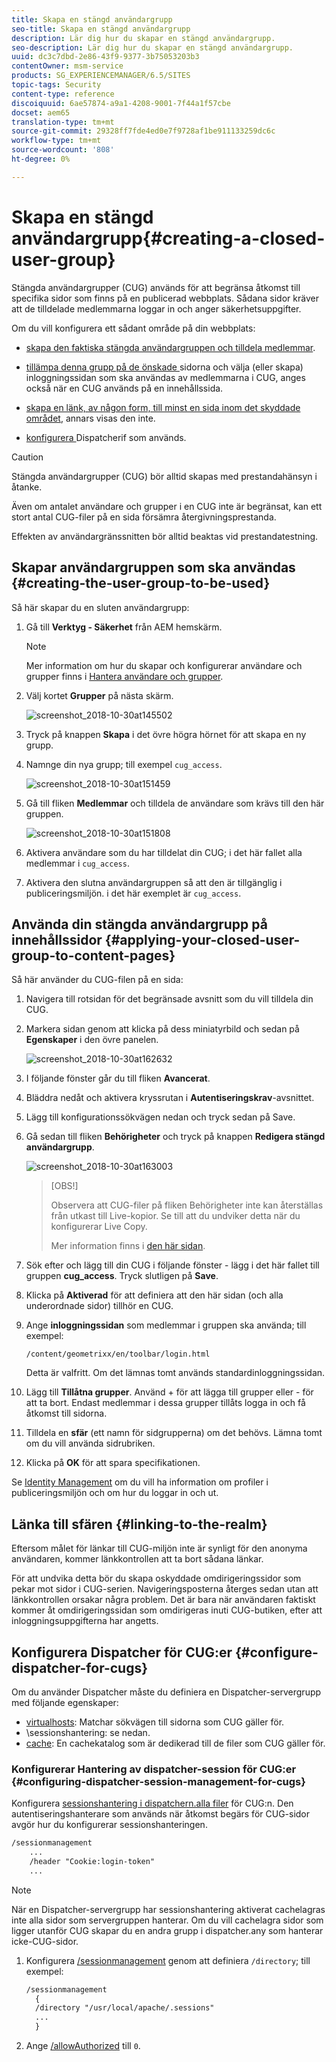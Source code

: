 ```yaml
---
title: Skapa en stängd användargrupp
seo-title: Skapa en stängd användargrupp
description: Lär dig hur du skapar en stängd användargrupp.
seo-description: Lär dig hur du skapar en stängd användargrupp.
uuid: dc3c7dbd-2e86-43f9-9377-3b75053203b3
contentOwner: msm-service
products: SG_EXPERIENCEMANAGER/6.5/SITES
topic-tags: Security
content-type: reference
discoiquuid: 6ae57874-a9a1-4208-9001-7f44a1f57cbe
docset: aem65
translation-type: tm+mt
source-git-commit: 29328ff7fde4ed0e7f9728af1be911133259dc6c
workflow-type: tm+mt
source-wordcount: '808'
ht-degree: 0%

---
```



# Skapa en stängd användargrupp{#creating-a-closed-user-group}

Stängda användargrupper (CUG) används för att begränsa åtkomst till specifika sidor som finns på en publicerad webbplats. Sådana sidor kräver att de tilldelade medlemmarna loggar in och anger säkerhetsuppgifter.

Om du vill konfigurera ett sådant område på din webbplats:

* [skapa den faktiska stängda användargruppen och tilldela medlemmar](#creating-the-user-group-to-be-used).

* [tillämpa denna grupp på de önskade ](#applying-your-closed-user-group-to-content-pages) sidorna och välja (eller skapa) inloggningssidan som ska användas av medlemmarna i CUG, anges också när en CUG används på en innehållssida.

* [skapa en länk, av någon form, till minst en sida inom det skyddade området](#linking-to-the-realm), annars visas den inte.
* [konfigurera ](#configure-dispatcher-for-cugs) Dispatcherif som används.

>[!CAUTION]
>
>Stängda användargrupper (CUG) bör alltid skapas med prestandahänsyn i åtanke.
>
>Även om antalet användare och grupper i en CUG inte är begränsat, kan ett stort antal CUG-filer på en sida försämra återgivningsprestanda.
>
>Effekten av användargränssnitten bör alltid beaktas vid prestandatestning.

## Skapar användargruppen som ska användas {#creating-the-user-group-to-be-used}

Så här skapar du en sluten användargrupp:

1. Gå till **Verktyg - Säkerhet** från AEM hemskärm.

   >[!NOTE]
   >
   >Mer information om hur du skapar och konfigurerar användare och grupper finns i [Hantera användare och grupper](/help/sites-administering/security.md#managing-users-and-groups).

1. Välj kortet **Grupper** på nästa skärm.

   ![screenshot_2018-10-30at145502](assets/screenshot_2018-10-30at145502.png)

1. Tryck på knappen **Skapa** i det övre högra hörnet för att skapa en ny grupp.
1. Namnge din nya grupp; till exempel `cug_access`.

   ![screenshot_2018-10-30at151459](assets/screenshot_2018-10-30at151459.png)

1. Gå till fliken **Medlemmar** och tilldela de användare som krävs till den här gruppen.

   ![screenshot_2018-10-30at151808](assets/screenshot_2018-10-30at151808.png)

1. Aktivera användare som du har tilldelat din CUG; i det här fallet alla medlemmar i `cug_access`.
1. Aktivera den slutna användargruppen så att den är tillgänglig i publiceringsmiljön. i det här exemplet är `cug_access`.

## Använda din stängda användargrupp på innehållssidor {#applying-your-closed-user-group-to-content-pages}

Så här använder du CUG-filen på en sida:

1. Navigera till rotsidan för det begränsade avsnitt som du vill tilldela din CUG.
1. Markera sidan genom att klicka på dess miniatyrbild och sedan på **Egenskaper** i den övre panelen.

   ![screenshot_2018-10-30at162632](assets/screenshot_2018-10-30at162632.png)

1. I följande fönster går du till fliken **Avancerat**.
1. Bläddra nedåt och aktivera kryssrutan i **Autentiseringskrav**-avsnittet.

1. Lägg till konfigurationssökvägen nedan och tryck sedan på Save.
1. Gå sedan till fliken **Behörigheter** och tryck på knappen **Redigera stängd användargrupp**.

   ![screenshot_2018-10-30at163003](assets/screenshot_2018-10-30at163003.png)

   >[OBS!]
   >
   > Observera att CUG-filer på fliken Behörigheter inte kan återställas från utkast till Live-kopior. Se till att du undviker detta när du konfigurerar Live Copy.
   >
   > Mer information finns i [den här sidan](closed-user-groups.md#aem-livecopy).

1. Sök efter och lägg till din CUG i följande fönster - lägg i det här fallet till gruppen **cug_access**. Tryck slutligen på **Save**.
1. Klicka på **Aktiverad** för att definiera att den här sidan (och alla underordnade sidor) tillhör en CUG.
1. Ange **inloggningssidan** som medlemmar i gruppen ska använda; till exempel:

   `/content/geometrixx/en/toolbar/login.html`

   Detta är valfritt. Om det lämnas tomt används standardinloggningssidan.

1. Lägg till **Tillåtna grupper**. Använd + för att lägga till grupper eller - för att ta bort. Endast medlemmar i dessa grupper tillåts logga in och få åtkomst till sidorna.
1. Tilldela en **sfär** (ett namn för sidgrupperna) om det behövs. Lämna tomt om du vill använda sidrubriken.
1. Klicka på **OK** för att spara specifikationen.

Se [Identity Management](/help/sites-administering/identity-management.md) om du vill ha information om profiler i publiceringsmiljön och om hur du loggar in och ut.

## Länka till sfären {#linking-to-the-realm}

Eftersom målet för länkar till CUG-miljön inte är synligt för den anonyma användaren, kommer länkkontrollen att ta bort sådana länkar.

För att undvika detta bör du skapa oskyddade omdirigeringssidor som pekar mot sidor i CUG-serien. Navigeringsposterna återges sedan utan att länkkontrollen orsakar några problem. Det är bara när användaren faktiskt kommer åt omdirigeringssidan som omdirigeras inuti CUG-butiken, efter att inloggningsuppgifterna har angetts.

## Konfigurera Dispatcher för CUG:er {#configure-dispatcher-for-cugs}

Om du använder Dispatcher måste du definiera en Dispatcher-servergrupp med följande egenskaper:

* [virtualhosts](https://helpx.adobe.com/experience-manager/dispatcher/using/dispatcher-configuration.html#identifying-virtual-hosts-virtualhosts): Matchar sökvägen till sidorna som CUG gäller för.
* \sessionshantering: se nedan.
* [cache](https://helpx.adobe.com/experience-manager/dispatcher/using/dispatcher-configuration.html#configuring-the-dispatcher-cache-cache): En cachekatalog som är dedikerad till de filer som CUG gäller för.

### Konfigurerar Hantering av dispatcher-session för CUG:er {#configuring-dispatcher-session-management-for-cugs}

Konfigurera [sessionshantering i dispatchern.alla filer](https://helpx.adobe.com/experience-manager/dispatcher/using/dispatcher-configuration.html#enabling-secure-sessions-sessionmanagement) för CUG:n. Den autentiseringshanterare som används när åtkomst begärs för CUG-sidor avgör hur du konfigurerar sessionshanteringen.

```xml
/sessionmanagement
    ...
    /header "Cookie:login-token"
    ...
```

>[!NOTE]
>
>När en Dispatcher-servergrupp har sessionshantering aktiverat cachelagras inte alla sidor som servergruppen hanterar. Om du vill cachelagra sidor som ligger utanför CUG skapar du en andra grupp i dispatcher.any
>som hanterar icke-CUG-sidor.

1. Konfigurera [/sessionmanagement](https://helpx.adobe.com/experience-manager/dispatcher/using/dispatcher-configuration.html#enabling-secure-sessions-sessionmanagement) genom att definiera `/directory`; till exempel:

   ```xml
   /sessionmanagement
     {
     /directory "/usr/local/apache/.sessions"
     ...
     }
   ```

1. Ange [/allowAuthorized](https://helpx.adobe.com/experience-manager/dispatcher/using/dispatcher-configuration.html#caching-when-authentication-is-used) till `0`.

